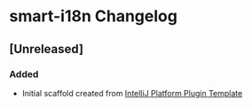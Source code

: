 <!-- Keep a Changelog guide -> https://keepachangelog.com -->

# smart-i18n Changelog

## [Unreleased]
### Added
- Initial scaffold created from [IntelliJ Platform Plugin Template](https://github.com/JetBrains/intellij-platform-plugin-template)

